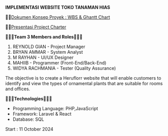 **IMPLEMENTASI WEBSITE TOKO TANAMAN HIAS**  

⛓️‍💥[Dokumen Konsep Proyek : WBS & Ghantt Chart](https://www.canva.com/design/DAGUL--l3fE/mIlRkX1VjtUJzpeSy5uU_g/view?utm_content=DAGUL--l3fE&utm_campaign=designshare&utm_medium=link&utm_source=editor)  

⛓️‍💥[Presentasi Project Charter](https://drive.google.com/file/d/1m_gXcK6auPrQHFj71_AK5I2kPSaKGHB-/view?usp=sharing)  

**🧑‍🤝‍🧑Team 3 Members and Roles🧑‍🤝‍🧑**  
1. REYNOLD GIAN - Project Manager  
2. BRYAN AMMAR - System Analyst  
3. M RAYHAN - UI/UX Designer  
4. MAHIIB - Programmer (Front-End/Back-End)  
5. WIDYA RACHMANIA - Tester (Quality Assurance)  

The objective is to create a Heruflorr website that will enable customers to identify and view the types of ornamental plants that are suitable for rooms and offices.

**👩🏻‍💻Technologies👨🏻‍💻**  
- Programming Language: PHP,JavaScript  
- Framework: Laravel & React  
- Database: SQL   

Start : 11 October 2024
